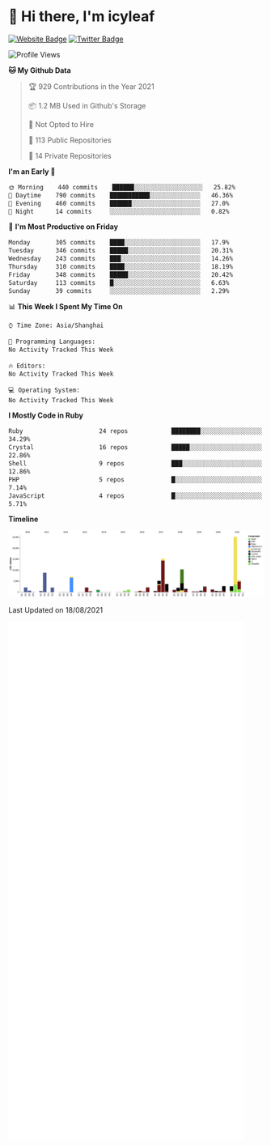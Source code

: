 # 👋 Hi there, I'm icyleaf

[![Website Badge](https://img.shields.io/badge/-icyleaf.com-444444?style=flat&logo=Google-Chrome&logoColor=f2f2f2&link=https://icyleaf.com)](https://icyleaf.com)
[![Twitter Badge](https://img.shields.io/badge/-@icyleaf-1da1f2?style=flat&labelColor=1ca0f1&logo=twitter&logoColor=white&link=https://twitter.com/icyleaf)](https://twitter.com/icyleaf)

<!--START_SECTION:waka-->
![Profile Views](http://img.shields.io/badge/Profile%20Views-0-blue)

**🐱 My Github Data** 

> 🏆 929 Contributions in the Year 2021
 > 
> 📦 1.2 MB Used in Github's Storage 
 > 
> 🚫 Not Opted to Hire
 > 
> 📜 113 Public Repositories 
 > 
> 🔑 14 Private Repositories  
 > 
**I'm an Early 🐤** 

```text
🌞 Morning    440 commits    ██████░░░░░░░░░░░░░░░░░░░   25.82% 
🌆 Daytime    790 commits    ███████████░░░░░░░░░░░░░░   46.36% 
🌃 Evening    460 commits    ██████░░░░░░░░░░░░░░░░░░░   27.0% 
🌙 Night      14 commits     ░░░░░░░░░░░░░░░░░░░░░░░░░   0.82%

```
📅 **I'm Most Productive on Friday** 

```text
Monday       305 commits    ████░░░░░░░░░░░░░░░░░░░░░   17.9% 
Tuesday      346 commits    █████░░░░░░░░░░░░░░░░░░░░   20.31% 
Wednesday    243 commits    ███░░░░░░░░░░░░░░░░░░░░░░   14.26% 
Thursday     310 commits    ████░░░░░░░░░░░░░░░░░░░░░   18.19% 
Friday       348 commits    █████░░░░░░░░░░░░░░░░░░░░   20.42% 
Saturday     113 commits    █░░░░░░░░░░░░░░░░░░░░░░░░   6.63% 
Sunday       39 commits     ░░░░░░░░░░░░░░░░░░░░░░░░░   2.29%

```


📊 **This Week I Spent My Time On** 

```text
⌚︎ Time Zone: Asia/Shanghai

💬 Programming Languages: 
No Activity Tracked This Week

🔥 Editors: 
No Activity Tracked This Week

💻 Operating System: 
No Activity Tracked This Week

```

**I Mostly Code in Ruby** 

```text
Ruby                     24 repos            ████████░░░░░░░░░░░░░░░░░   34.29% 
Crystal                  16 repos            █████░░░░░░░░░░░░░░░░░░░░   22.86% 
Shell                    9 repos             ███░░░░░░░░░░░░░░░░░░░░░░   12.86% 
PHP                      5 repos             █░░░░░░░░░░░░░░░░░░░░░░░░   7.14% 
JavaScript               4 repos             █░░░░░░░░░░░░░░░░░░░░░░░░   5.71%

```


**Timeline**

![Chart not found](https://raw.githubusercontent.com/icyleaf/icyleaf/main/charts/bar_graph.png) 


 Last Updated on 18/08/2021
<!--END_SECTION:waka-->

![Metrics](https://github.com/icyleaf/icyleaf/blob/main/github-metrics.svg)
